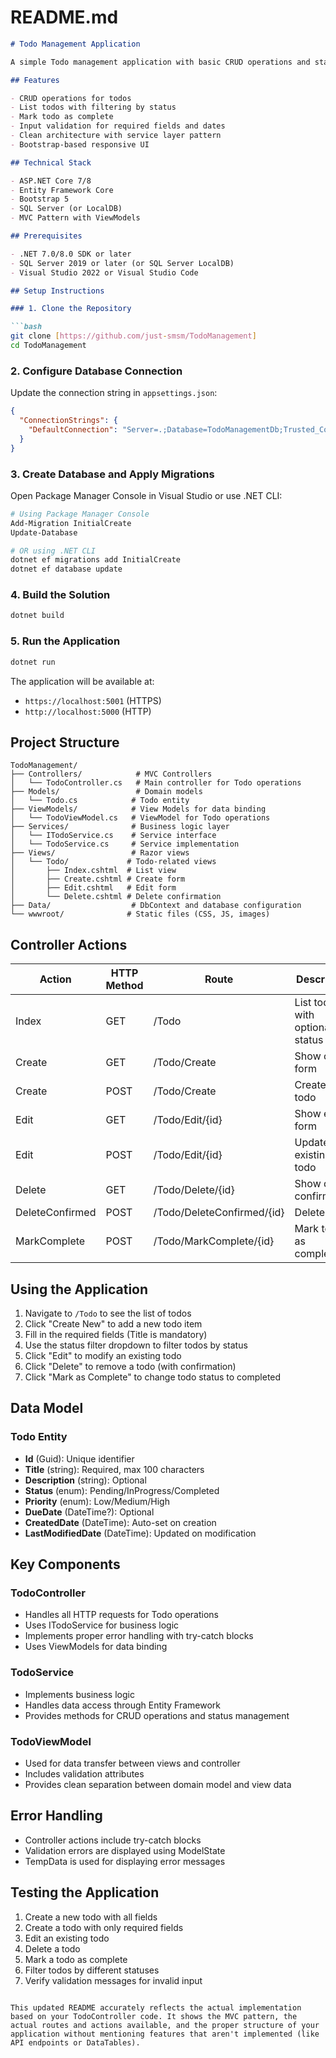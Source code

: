 # README.md

```markdown
# Todo Management Application

A simple Todo management application with basic CRUD operations and status management built using ASP.NET Core MVC, Entity Framework Core, and Bootstrap.

## Features

- CRUD operations for todos
- List todos with filtering by status
- Mark todo as complete
- Input validation for required fields and dates
- Clean architecture with service layer pattern
- Bootstrap-based responsive UI

## Technical Stack

- ASP.NET Core 7/8
- Entity Framework Core
- Bootstrap 5
- SQL Server (or LocalDB)
- MVC Pattern with ViewModels

## Prerequisites

- .NET 7.0/8.0 SDK or later
- SQL Server 2019 or later (or SQL Server LocalDB)
- Visual Studio 2022 or Visual Studio Code

## Setup Instructions

### 1. Clone the Repository

```bash
git clone [https://github.com/just-smsm/TodoManagement]
cd TodoManagement
```

### 2. Configure Database Connection

Update the connection string in `appsettings.json`:

```json
{
  "ConnectionStrings": {
    "DefaultConnection": "Server=.;Database=TodoManagementDb;Trusted_Connection=True;MultipleActiveResultSets=true"
  }
}
```

### 3. Create Database and Apply Migrations

Open Package Manager Console in Visual Studio or use .NET CLI:

```bash
# Using Package Manager Console
Add-Migration InitialCreate
Update-Database

# OR using .NET CLI
dotnet ef migrations add InitialCreate
dotnet ef database update
```

### 4. Build the Solution

```bash
dotnet build
```

### 5. Run the Application

```bash
dotnet run
```

The application will be available at:
- `https://localhost:5001` (HTTPS)
- `http://localhost:5000` (HTTP)

## Project Structure

```
TodoManagement/
├── Controllers/            # MVC Controllers
│   └── TodoController.cs   # Main controller for Todo operations
├── Models/                 # Domain models
│   └── Todo.cs            # Todo entity
├── ViewModels/            # View Models for data binding
│   └── TodoViewModel.cs   # ViewModel for Todo operations
├── Services/              # Business logic layer
│   └── ITodoService.cs    # Service interface
│   └── TodoService.cs     # Service implementation
├── Views/                 # Razor views
│   └── Todo/             # Todo-related views
│       ├── Index.cshtml  # List view
│       ├── Create.cshtml # Create form
│       ├── Edit.cshtml   # Edit form
│       └── Delete.cshtml # Delete confirmation
├── Data/                  # DbContext and database configuration
└── wwwroot/              # Static files (CSS, JS, images)
```

## Controller Actions

| Action | HTTP Method | Route | Description |
|--------|-------------|-------|-------------|
| Index | GET | /Todo | List todos with optional status filter |
| Create | GET | /Todo/Create | Show create form |
| Create | POST | /Todo/Create | Create new todo |
| Edit | GET | /Todo/Edit/{id} | Show edit form |
| Edit | POST | /Todo/Edit/{id} | Update existing todo |
| Delete | GET | /Todo/Delete/{id} | Show delete confirmation |
| DeleteConfirmed | POST | /Todo/DeleteConfirmed/{id} | Delete todo |
| MarkComplete | POST | /Todo/MarkComplete/{id} | Mark todo as completed |

## Using the Application

1. Navigate to `/Todo` to see the list of todos
2. Click "Create New" to add a new todo item
3. Fill in the required fields (Title is mandatory)
4. Use the status filter dropdown to filter todos by status
5. Click "Edit" to modify an existing todo
6. Click "Delete" to remove a todo (with confirmation)
7. Click "Mark as Complete" to change todo status to completed

## Data Model

### Todo Entity
- **Id** (Guid): Unique identifier
- **Title** (string): Required, max 100 characters
- **Description** (string): Optional
- **Status** (enum): Pending/InProgress/Completed
- **Priority** (enum): Low/Medium/High
- **DueDate** (DateTime?): Optional
- **CreatedDate** (DateTime): Auto-set on creation
- **LastModifiedDate** (DateTime): Updated on modification

## Key Components

### TodoController
- Handles all HTTP requests for Todo operations
- Uses ITodoService for business logic
- Implements proper error handling with try-catch blocks
- Uses ViewModels for data binding

### TodoService
- Implements business logic
- Handles data access through Entity Framework
- Provides methods for CRUD operations and status management

### TodoViewModel
- Used for data transfer between views and controller
- Includes validation attributes
- Provides clean separation between domain model and view data

## Error Handling

- Controller actions include try-catch blocks
- Validation errors are displayed using ModelState
- TempData is used for displaying error messages

## Testing the Application

1. Create a new todo with all fields
2. Create a todo with only required fields
3. Edit an existing todo
4. Delete a todo
5. Mark a todo as complete
6. Filter todos by different statuses
7. Verify validation messages for invalid input
```

This updated README accurately reflects the actual implementation based on your TodoController code. It shows the MVC pattern, the actual routes and actions available, and the proper structure of your application without mentioning features that aren't implemented (like API endpoints or DataTables).
